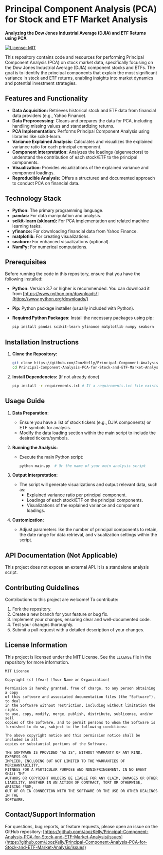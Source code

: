 # Principal Component Analysis (PCA) for Stock and ETF Market Analysis

**Analyzing the Dow Jones Industrial Average (DJIA) and ETF Returns using PCA**

[![License: MIT](https://img.shields.io/badge/License-MIT-yellow.svg)](https://opensource.org/licenses/MIT)

This repository contains code and resources for performing Principal Component Analysis (PCA) on stock market data, specifically focusing on the Dow Jones Industrial Average (DJIA) component stocks and ETFs. The goal is to identify the principal components that explain the most significant variance in stock and ETF returns, enabling insights into market dynamics and potential investment strategies.

## Features and Functionality

*   **Data Acquisition:** Retrieves historical stock and ETF data from financial data providers (e.g., Yahoo Finance).
*   **Data Preprocessing:** Cleans and prepares the data for PCA, including handling missing values and standardizing returns.
*   **PCA Implementation:** Performs Principal Component Analysis using libraries like scikit-learn.
*   **Variance Explained Analysis:** Calculates and visualizes the explained variance ratio for each principal component.
*   **Component Interpretation:** Analyzes the loadings (eigenvectors) to understand the contribution of each stock/ETF to the principal components.
*   **Visualization:** Provides visualizations of the explained variance and component loadings.
*   **Reproducible Analysis:**  Offers a structured and documented approach to conduct PCA on financial data.

## Technology Stack

*   **Python:** The primary programming language.
*   **pandas:** For data manipulation and analysis.
*   **scikit-learn (sklearn):** For PCA implementation and related machine learning tasks.
*   **yfinance:** For downloading financial data from Yahoo Finance.
*   **matplotlib:** For creating visualizations.
*   **seaborn:** For enhanced visualizations (optional).
*   **NumPy:** For numerical computations.

## Prerequisites

Before running the code in this repository, ensure that you have the following installed:

*   **Python:** Version 3.7 or higher is recommended. You can download it from [https://www.python.org/downloads/](https://www.python.org/downloads/)
*   **Pip:** Python package installer (usually included with Python).
*   **Required Python Packages:** Install the necessary packages using pip:

    ```bash
    pip install pandas scikit-learn yfinance matplotlib numpy seaborn
    ```

## Installation Instructions

1.  **Clone the Repository:**

    ```bash
    git clone https://github.com/JoozKelly/Principal-Component-Analysis-PCA-for-Stock-and-ETF-Market-Analysis.git
    cd Principal-Component-Analysis-PCA-for-Stock-and-ETF-Market-Analysis
    ```

2.  **Install Dependencies:** (If not already done)

    ```bash
    pip install -r requirements.txt # If a requirements.txt file exists in the repo. If not, install manually as shown in the prereqs section.
    ```

## Usage Guide

1.  **Data Preparation:**
    *   Ensure you have a list of stock tickers (e.g., DJIA components) or ETF symbols for analysis.
    *   Modify the data loading section within the main script to include the desired tickers/symbols.

2.  **Running the Analysis:**
    *   Execute the main Python script:

        ```bash
        python main.py  # Or the name of your main analysis script
        ```

3.  **Output Interpretation:**
    *   The script will generate visualizations and output relevant data, such as:
        *   Explained variance ratio per principal component.
        *   Loadings of each stock/ETF on the principal components.
        *   Visualizations of the explained variance and component loadings.

4.  **Customization:**
    *   Adjust parameters like the number of principal components to retain, the date range for data retrieval, and visualization settings within the script.

## API Documentation (Not Applicable)

This project does not expose an external API.  It is a standalone analysis script.

## Contributing Guidelines

Contributions to this project are welcome! To contribute:

1.  Fork the repository.
2.  Create a new branch for your feature or bug fix.
3.  Implement your changes, ensuring clear and well-documented code.
4.  Test your changes thoroughly.
5.  Submit a pull request with a detailed description of your changes.

## License Information

This project is licensed under the MIT License. See the `LICENSE` file in the repository for more information.

```
MIT License

Copyright (c) [Year] [Your Name or Organization]

Permission is hereby granted, free of charge, to any person obtaining a copy
of this software and associated documentation files (the "Software"), to deal
in the Software without restriction, including without limitation the rights
to use, copy, modify, merge, publish, distribute, sublicense, and/or sell
copies of the Software, and to permit persons to whom the Software is
furnished to do so, subject to the following conditions:

The above copyright notice and this permission notice shall be included in all
copies or substantial portions of the Software.

THE SOFTWARE IS PROVIDED "AS IS", WITHOUT WARRANTY OF ANY KIND, EXPRESS OR
IMPLIED, INCLUDING BUT NOT LIMITED TO THE WARRANTIES OF MERCHANTABILITY,
FITNESS FOR A PARTICULAR PURPOSE AND NONINFRINGEMENT. IN NO EVENT SHALL THE
AUTHORS OR COPYRIGHT HOLDERS BE LIABLE FOR ANY CLAIM, DAMAGES OR OTHER
LIABILITY, WHETHER IN AN ACTION OF CONTRACT, TORT OR OTHERWISE, ARISING FROM,
OUT OF OR IN CONNECTION WITH THE SOFTWARE OR THE USE OR OTHER DEALINGS IN THE
SOFTWARE.
```

## Contact/Support Information

For questions, bug reports, or feature requests, please open an issue on the GitHub repository: [https://github.com/JoozKelly/Principal-Component-Analysis-PCA-for-Stock-and-ETF-Market-Analysis/issues](https://github.com/JoozKelly/Principal-Component-Analysis-PCA-for-Stock-and-ETF-Market-Analysis/issues)
